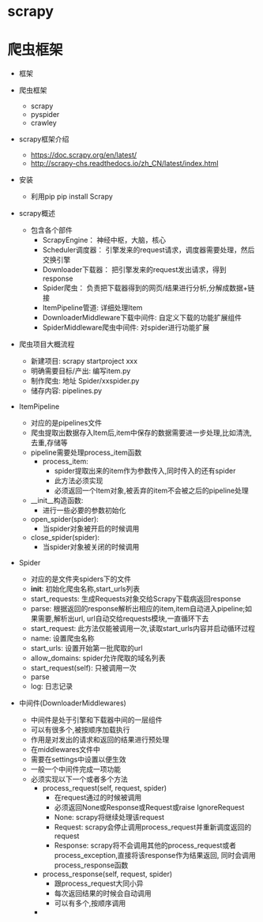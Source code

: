 # scrapy
# 爬虫框架
- 框架
- 爬虫框架
    - scrapy
    - pyspider
    - crawley
- scrapy框架介绍
    - https://doc.scrapy.org/en/latest/
    - http://scrapy-chs.readthedocs.io/zh_CN/latest/index.html
    
- 安装
    - 利用pip   pip install Scrapy
    
- scrapy概述
    - 包含各个部件
        - ScrapyEngine： 神经中枢，大脑，核心
        - Scheduler调度器： 引擎发来的request请求，调度器需要处理，然后交换引擎
        - Downloader下载器： 把引擎发来的request发出请求，得到response
        - Spider爬虫：  负责把下载器得到的网页/结果进行分析,分解成数据+链接
        - ItemPipeline管道: 详细处理Item
        - DownloaderMiddleware下载中间件: 自定义下载的功能扩展组件
        - SpiderMiddleware爬虫中间件: 对spider进行功能扩展
        
- 爬虫项目大概流程
    - 新建项目: scrapy startproject xxx
    - 明确需要目标/产出: 编写item.py
    - 制作爬虫: 地址 Spider/xxspider.py
    - 储存内容: pipelines.py
    
- ItemPipeline
    - 对应的是pipelines文件
    - 爬虫提取出数据存入Item后,item中保存的数据需要进一步处理,比如清洗,去重,存储等
    - pipeline需要处理process_item函数
        - process_item:
            - spider提取出来的item作为参数传入,同时传入的还有spider
            - 此方法必须实现
            - 必须返回一个Item对象,被丢弃的item不会被之后的pipeline处理
    - __init__构造函数:
        - 进行一些必要的参数初始化
    - open_spider(spider):
        - 当spider对象被开启的时候调用
    - close_spider(spider):
        - 当spider对象被关闭的时候调用
- Spider
    - 对应的是文件夹spiders下的文件
    - __init__: 初始化爬虫名称,start_urls列表
    - start_requests: 生成Requests对象交给Scrapy下载病返回response
    - parse: 根据返回的response解析出相应的item,item自动进入pipeline;如果需要,解析出url,
    url自动交给requests模块,一直循环下去
    - start_request: 此方法仅能被调用一次,读取start_urls内容并启动循环过程
    - name: 设置爬虫名称
    - start_urls: 设置开始第一批爬取的url
    - allow_domains: spider允许爬取的域名列表
    - start_request(self): 只被调用一次
    - parse
    - log: 日志记录
    
- 中间件(DownloaderMiddlewares)
    - 中间件是处于引擎和下载器中间的一层组件
    - 可以有很多个,被按顺序加载执行
    - 作用是对发出的请求和返回的结果进行预处理
    - 在middlewares文件中
    - 需要在settings中设置以便生效
    - 一般一个中间件完成一项功能
    - 必须实现以下一个或者多个方法
        - process_request(self, request, spider)
            - 在request通过的时候被调用
            - 必须返回None或Response或Request或raise IgnoreRequest
            - None: scrapy将继续处理该request
            - Request: scrapy会停止调用process_request并重新调度返回的request
            - Response: scrapy将不会调用其他的process_request或者process_exception,直接将该response作为结果返回,
            同时会调用process_response函数
        - process_response(self, request, spider)
            - 跟process_request大同小异
            - 每次返回结果的时候会自动调用
            - 可以有多个,按顺序调用
        - 